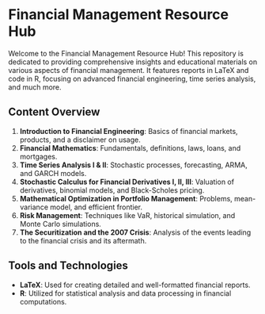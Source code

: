# Financial Management Resource Hub

Welcome to the Financial Management Resource Hub! This repository is dedicated to providing comprehensive insights and educational materials on various aspects of financial management. It features reports in LaTeX and code in R, focusing on advanced financial engineering, time series analysis, and much more.

## Content Overview

1. **Introduction to Financial Engineering**: Basics of financial markets, products, and a disclaimer on usage.
2. **Financial Mathematics**: Fundamentals, definitions, laws, loans, and mortgages.
3. **Time Series Analysis I & II**: Stochastic processes, forecasting, ARMA, and GARCH models.
4. **Stochastic Calculus for Financial Derivatives I, II, III**: Valuation of derivatives, binomial models, and Black-Scholes pricing.
5. **Mathematical Optimization in Portfolio Management**: Problems, mean-variance model, and efficient frontier.
6. **Risk Management**: Techniques like VaR, historical simulation, and Monte Carlo simulations.
7. **The Securitization and the 2007 Crisis**: Analysis of the events leading to the financial crisis and its aftermath.

## Tools and Technologies

- **LaTeX**: Used for creating detailed and well-formatted financial reports.
- **R**: Utilized for statistical analysis and data processing in financial computations.
